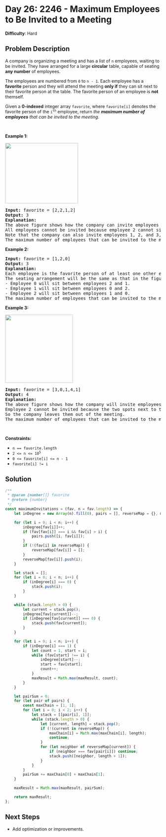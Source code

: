 
# Day 26: 2246 - Maximum Employees to Be Invited to a Meeting

**Difficulty**: Hard

## Problem Description
<p>A company is organizing a meeting and has a list of <code>n</code> employees, waiting to be invited. They have arranged for a large <strong>circular</strong> table, capable of seating <strong>any number</strong> of employees.</p>

<p>The employees are numbered from <code>0</code> to <code>n - 1</code>. Each employee has a <strong>favorite</strong> person and they will attend the meeting <strong>only if</strong> they can sit next to their favorite person at the table. The favorite person of an employee is <strong>not</strong> themself.</p>

<p>Given a <strong>0-indexed</strong> integer array <code>favorite</code>, where <code>favorite[i]</code> denotes the favorite person of the <code>i<sup>th</sup></code> employee, return <em>the <strong>maximum number of employees</strong> that can be invited to the meeting</em>.</p>

<p>&nbsp;</p>
<p><strong class="example">Example 1:</strong></p>
<img alt="" src="https://assets.leetcode.com/uploads/2021/12/14/ex1.png" style="width: 236px; height: 195px;" />
<pre>
<strong>Input:</strong> favorite = [2,2,1,2]
<strong>Output:</strong> 3
<strong>Explanation:</strong>
The above figure shows how the company can invite employees 0, 1, and 2, and seat them at the round table.
All employees cannot be invited because employee 2 cannot sit beside employees 0, 1, and 3, simultaneously.
Note that the company can also invite employees 1, 2, and 3, and give them their desired seats.
The maximum number of employees that can be invited to the meeting is 3. 
</pre>

<p><strong class="example">Example 2:</strong></p>

<pre>
<strong>Input:</strong> favorite = [1,2,0]
<strong>Output:</strong> 3
<strong>Explanation:</strong> 
Each employee is the favorite person of at least one other employee, and the only way the company can invite them is if they invite every employee.
The seating arrangement will be the same as that in the figure given in example 1:
- Employee 0 will sit between employees 2 and 1.
- Employee 1 will sit between employees 0 and 2.
- Employee 2 will sit between employees 1 and 0.
The maximum number of employees that can be invited to the meeting is 3.
</pre>

<p><strong class="example">Example 3:</strong></p>
<img alt="" src="https://assets.leetcode.com/uploads/2021/12/14/ex2.png" style="width: 219px; height: 220px;" />
<pre>
<strong>Input:</strong> favorite = [3,0,1,4,1]
<strong>Output:</strong> 4
<strong>Explanation:</strong>
The above figure shows how the company will invite employees 0, 1, 3, and 4, and seat them at the round table.
Employee 2 cannot be invited because the two spots next to their favorite employee 1 are taken.
So the company leaves them out of the meeting.
The maximum number of employees that can be invited to the meeting is 4.
</pre>

<p>&nbsp;</p>
<p><strong>Constraints:</strong></p>

<ul>
	<li><code>n == favorite.length</code></li>
	<li><code>2 &lt;= n &lt;= 10<sup>5</sup></code></li>
	<li><code>0 &lt;= favorite[i] &lt;=&nbsp;n - 1</code></li>
	<li><code>favorite[i] != i</code></li>
</ul>



## Solution
```javascript
/**
 * @param {number[]} favorite
 * @return {number}
 */
const maximumInvitations = (fav, n = fav.length) => {
    let inDegree = new Array(n).fill(0), pairs = [], reverseMap = {}, maxResult = 0;

    for (let i = 0; i < n; i++) {
        inDegree[fav[i]]++;
        if (fav[fav[i]] === i && fav[i] > i) {
            pairs.push([i, fav[i]]);
        }
        if (!(fav[i] in reverseMap)) {
            reverseMap[fav[i]] = [];
        }
        reverseMap[fav[i]].push(i);
    }

    let stack = [];
    for (let i = 0; i < n; i++) {
        if (inDegree[i] === 0) {
            stack.push(i);
        }
    }

    while (stack.length > 0) {
        let current = stack.pop();
        inDegree[fav[current]]--;
        if (inDegree[fav[current]] === 0) {
            stack.push(fav[current]);
        }
    }

    for (let i = 0; i < n; i++) {
        if (inDegree[i] === 1) {
            let count = 1, start = i;
            while (fav[start] !== i) {
                inDegree[start]--;
                start = fav[start];
                count++;
            }
            maxResult = Math.max(maxResult, count);
        }
    }

    let pairSum = 0;
    for (let pair of pairs) {
        const maxChain = [1, 1];
        for (let i = 0; i < 2; i++) {
            let stack = [[pair[i], 1]];
            while (stack.length > 0) {
                let [current, length] = stack.pop();
                if (!(current in reverseMap)) {
                    maxChain[i] = Math.max(maxChain[i], length);
                    continue;
                }
                for (let neighbor of reverseMap[current]) {
                    if (neighbor === fav[pair[i]]) continue;
                    stack.push([neighbor, length + 1]);
                }
            }
        }
        pairSum += maxChain[0] + maxChain[1];
    }

    maxResult = Math.max(maxResult, pairSum);

    return maxResult;
};
```


## Next Steps
- Add optimization or improvements.
